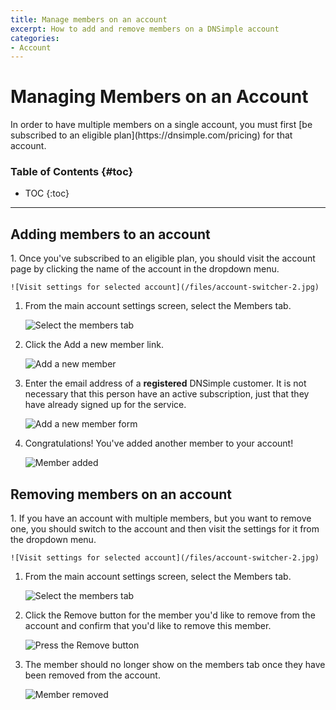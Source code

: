 ```yaml
---
title: Manage members on an account
excerpt: How to add and remove members on a DNSimple account
categories:
- Account
---
```


# Managing Members on an Account

<note>
In order to have multiple members on a single account, you must first [be subscribed to an eligible plan](https://dnsimple.com/pricing) for that account.
</note>

### Table of Contents {#toc}

* TOC
{:toc}

---

## Adding members to an account

<div class="section-steps" markdown="1">
1. Once you've subscribed to an eligible plan, you should visit the account page by clicking the name of the account in the dropdown menu.

    ![Visit settings for selected account](/files/account-switcher-2.jpg)

1. From the main account settings screen, select the <label>Members</label> tab.

    ![Select the members tab](/files/add-member-account-link.jpg)

1. Click the <label>Add a new member</label> link.

    ![Add a new member](/files/add-member-link-members-screen.jpg)

1. Enter the email address of a __registered__ DNSimple customer. It is not necessary that this person have an active subscription, just that they have already signed up for the service.

    ![Add a new member form](/files/add-member-screen.jpg)

1. Congratulations! You've added another member to your account!

    ![Member added](/files/add-member-added-members-screen.jpg)

</div>

## Removing members on an account

<div class="section-steps" markdown="1">
1. If you have an account with multiple members, but you want to remove one, you should switch to the account and then visit the settings for it from the dropdown menu.

    ![Visit settings for selected account](/files/account-switcher-2.jpg)

1. From the main account settings screen, select the <label>Members</label> tab.

    ![Select the members tab](/files/add-member-account-link.jpg)

1. Click the <label>Remove</label> button for the member you'd like to remove from the account and confirm that you'd like to remove this member.

    ![Press the Remove button](/files/remove-member-button.jpg)

1. The member should no longer show on the members tab once they have been removed from the account.

    ![Member removed](/files/remove-member-removed.jpg)

</div>
